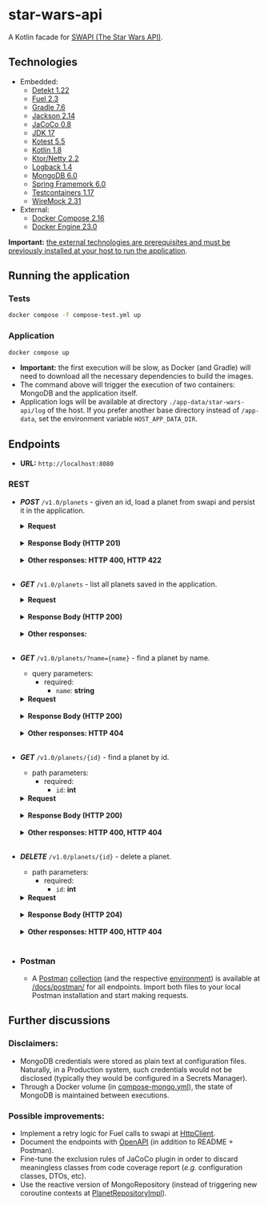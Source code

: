 # star-wars-api

A Kotlin facade for [SWAPI (The Star Wars API)](https://swapi.dev/).

## Technologies

- Embedded:
  - [Detekt 1.22](https://detekt.dev/)
  - [Fuel 2.3](https://fuel.gitbook.io/documentation/)
  - [Gradle 7.6](https://gradle.org/)
  - [Jackson 2.14](https://github.com/FasterXML/jackson)
  - [JaCoCo 0.8](https://www.eclemma.org/jacoco/)
  - [JDK 17](https://openjdk.org/projects/jdk/17/)
  - [Kotest 5.5](https://kotest.io/)
  - [Kotlin 1.8](https://kotlinlang.org/docs/whatsnew18.html)
  - [Ktor/Netty 2.2](https://ktor.io/)
  - [Logback 1.4](https://logback.qos.ch/)
  - [MongoDB 6.0](https://www.mongodb.com/)
  - [Spring Framemork 6.0](https://spring.io/projects/spring-framework)
  - [Testcontainers 1.17](https://www.testcontainers.org/)
  - [WireMock 2.31](https://wiremock.org/)
- External:
  - [Docker Compose 2.16](https://docs.docker.com/compose/)
  - [Docker Engine 23.0](https://docs.docker.com/engine/)

**Important:** <u>the external technologies are prerequisites and must be previously installed at your host to run the application</u>.

## Running the application

### Tests
```sh
docker compose -f compose-test.yml up
```

### Application
```sh
docker compose up
```

- **Important:** the first execution will be slow, as Docker (and Gradle) will need to download all the necessary dependencies to build the images.
- The command above will trigger the execution of two containers: MongoDB and the application itself.
- Application logs will be available at directory `./app-data/star-wars-api/log` of the host. If you prefer another base directory instead of `/app-data`, set the environment variable `HOST_APP_DATA_DIR`.

## Endpoints

- **URL:** `http://localhost:8080`

### REST

- ***POST*** `/v1.0/planets` - given an id, load a planet from swapi and persist it in the application.
  <details>
    <summary><b>Request</b></summary><p>

  ```sh
  curl -i -s -X POST 'http://localhost:8080/v1.0/planets' -H 'Content-Type: application/json' -d '{ "id": 9 }'
  ```
  </p>
  </details><br/>

  <details>
    <summary><b>Response Body (HTTP 201)</b></summary><p>

  ```json
  {
    "name": "Coruscant",
    "climate": "temperate",
    "terrain": "cityscape, mountains",
    "films": [
      {
        "title": "Return of the Jedi",
        "director": "Richard Marquand",
        "releaseDate": "1983-05-25"
      },
      {
        "title": "The Phantom Menace",
        "director": "George Lucas",
        "releaseDate": "1999-05-19"
      },
      {
        "title": "Attack of the Clones",
        "director": "George Lucas",
        "releaseDate": "2002-05-16"
      },
      {
        "title": "Revenge of the Sith",
        "director": "George Lucas",
        "releaseDate": "2005-05-19"
      }
    ]
  }
  ```
  </p>
  </details><br/>

    <details>
      <summary><b>Other responses: HTTP 400, HTTP 422</b></summary><p>
    </details><br/>

- ***GET*** `/v1.0/planets` - list all planets saved in the application.
    <details>
      <summary><b>Request</b></summary><p>

    ```sh
    curl -i -s -X GET 'http://localhost:8080/v1.0/planets'
    ```
    </p>
    </details><br/>

    <details>
      <summary><b>Response Body (HTTP 200)</b></summary><p>

  ```json
    [
      {
        "id": 9,
        "name": "Coruscant",
        "climate": "temperate",
        "terrain": "cityscape, mountains",
        "films": [
          {
            "title": "Return of the Jedi",
            "director": "Richard Marquand",
            "releaseDate": "1983-05-25"
          },
          {
            "title": "The Phantom Menace",
            "director": "George Lucas",
            "releaseDate": "1999-05-19"
          },
          {
            "title": "Attack of the Clones",
            "director": "George Lucas",
            "releaseDate": "2002-05-16"
          },
          {
            "title": "Revenge of the Sith",
            "director": "George Lucas",
            "releaseDate": "2005-05-19"
          }
        ]
      }
    ]
  ```
  </p>
  </details><br/>

    <details>
      <summary><b>Other responses:</b></summary><p>
    </details><br/>

- ***GET*** `/v1.0/planets/?name={name}` - find a planet by name.
  - query parameters:
    - required:
      - `name`: **string**

  <details>
    <summary><b>Request</b></summary><p>

  ```sh
  curl -i -s -X GET 'http://localhost:8080/v1.0/planets/?name=Coruscant'
  ```
  </p>
  </details><br/>

  <details>
    <summary><b>Response Body (HTTP 200)</b></summary><p>

  ```json
  {
    "id": 9,
    "name": "Coruscant",
    "climate": "temperate",
    "terrain": "cityscape, mountains",
    "films": [
      {
        "title": "Return of the Jedi",
        "director": "Richard Marquand",
        "releaseDate": "1983-05-25"
      },
      {
        "title": "The Phantom Menace",
        "director": "George Lucas",
        "releaseDate": "1999-05-19"
      },
      {
        "title": "Attack of the Clones",
        "director": "George Lucas",
        "releaseDate": "2002-05-16"
      },
      {
        "title": "Revenge of the Sith",
        "director": "George Lucas",
        "releaseDate": "2005-05-19"
      }
    ]
  }
    ```
  </p>
  </details><br/>

    <details>
      <summary><b>Other responses: HTTP 404</b></summary><p>
    </details><br/>

- ***GET*** `/v1.0/planets/{id}` - find a planet by id.
  - path parameters:
    - required:
      - `id`: **int**

  <details>
    <summary><b>Request</b></summary><p>

  ```sh
  curl -i -s -X GET 'http://localhost:8080/v1.0/planets/9'
  ```
  </p>
  </details><br/>

  <details>
    <summary><b>Response Body (HTTP 200)</b></summary><p>

  ```json
  {
    "id": 9,
    "name": "Coruscant",
    "climate": "temperate",
    "terrain": "cityscape, mountains",
    "films": [
      {
        "title": "Return of the Jedi",
        "director": "Richard Marquand",
        "releaseDate": "1983-05-25"
      },
      {
        "title": "The Phantom Menace",
        "director": "George Lucas",
        "releaseDate": "1999-05-19"
      },
      {
        "title": "Attack of the Clones",
        "director": "George Lucas",
        "releaseDate": "2002-05-16"
      },
      {
        "title": "Revenge of the Sith",
        "director": "George Lucas",
        "releaseDate": "2005-05-19"
      }
    ]
  }
    ```
  </p>
  </details><br/>

    <details>
      <summary><b>Other responses: HTTP 400, HTTP 404</b></summary><p>
    </details><br/>

- ***DELETE*** `/v1.0/planets/{id}` - delete a planet.
  - path parameters:
    - required:
      - `id`: **int**

  <details>
    <summary><b>Request</b></summary><p>

  ```sh
  curl -i -s -X DELETE 'http://localhost:8080/v1.0/planets/9'
  ```
  </p>
  </details><br/>

  <details>
    <summary><b>Response Body (HTTP 204)</b></summary><p>

  ```json
  ```
  </p>
  </details><br/>

    <details>
      <summary><b>Other responses: HTTP 400, HTTP 404</b></summary><p>
    </details><br/>

- ### Postman
  - A [Postman](https://www.postman.com/) [collection](./docs/postman/star-wars-api.postman_collection.json) (and the respective [environment](./docs/postman/Star-Wars-API-Development-Env.postman_environment.json)) is available at [/docs/postman/](./docs/postman/) for all endpoints. Import both files to your local Postman installation and start making requests.

## Further discussions

### Disclaimers:

- MongoDB credentials were stored as plain text at configuration files. Naturally, in a Production system, such credentials would not be disclosed (typically they would be configured in a Secrets Manager).
- Through a Docker volume (in [compose-mongo.yml](./compose-mongo.yml)), the state of MongoDB is maintained between executions.

### Possible improvements:

- Implement a retry logic for Fuel calls to swapi at [HttpClient](./integration/src/main/kotlin/org/rmleme/starwarsapi/integration/http/HttpClient.kt).
- Document the endpoints with [OpenAPI](https://www.openapis.org/) (in addition to README + Postman).
- Fine-tune the exclusion rules of JaCoCo plugin in order to discard meaningless classes from code coverage report (*e.g.* configuration classes, DTOs, etc).
- Use the reactive version of MongoRepository (instead of triggering new coroutine contexts at [PlanetRepositoryImpl](./persistence/src/main/kotlin/org/rmleme/starwarsapi/persistence/repository/PlanetRepositoryImpl.kt)). 